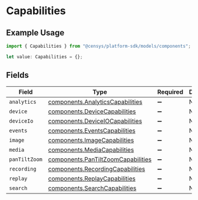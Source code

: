 # Capabilities

## Example Usage

```typescript
import { Capabilities } from "@censys/platform-sdk/models/components";

let value: Capabilities = {};
```

## Fields

| Field                                                                                    | Type                                                                                     | Required                                                                                 | Description                                                                              |
| ---------------------------------------------------------------------------------------- | ---------------------------------------------------------------------------------------- | ---------------------------------------------------------------------------------------- | ---------------------------------------------------------------------------------------- |
| `analytics`                                                                              | [components.AnalyticsCapabilities](../../models/components/analyticscapabilities.md)     | :heavy_minus_sign:                                                                       | N/A                                                                                      |
| `device`                                                                                 | [components.DeviceCapabilities](../../models/components/devicecapabilities.md)           | :heavy_minus_sign:                                                                       | N/A                                                                                      |
| `deviceIo`                                                                               | [components.DeviceIOCapabilities](../../models/components/deviceiocapabilities.md)       | :heavy_minus_sign:                                                                       | N/A                                                                                      |
| `events`                                                                                 | [components.EventsCapabilities](../../models/components/eventscapabilities.md)           | :heavy_minus_sign:                                                                       | N/A                                                                                      |
| `image`                                                                                  | [components.ImageCapabilities](../../models/components/imagecapabilities.md)             | :heavy_minus_sign:                                                                       | N/A                                                                                      |
| `media`                                                                                  | [components.MediaCapabilities](../../models/components/mediacapabilities.md)             | :heavy_minus_sign:                                                                       | N/A                                                                                      |
| `panTiltZoom`                                                                            | [components.PanTiltZoomCapabilities](../../models/components/pantiltzoomcapabilities.md) | :heavy_minus_sign:                                                                       | N/A                                                                                      |
| `recording`                                                                              | [components.RecordingCapabilities](../../models/components/recordingcapabilities.md)     | :heavy_minus_sign:                                                                       | N/A                                                                                      |
| `replay`                                                                                 | [components.ReplayCapabilities](../../models/components/replaycapabilities.md)           | :heavy_minus_sign:                                                                       | N/A                                                                                      |
| `search`                                                                                 | [components.SearchCapabilities](../../models/components/searchcapabilities.md)           | :heavy_minus_sign:                                                                       | N/A                                                                                      |